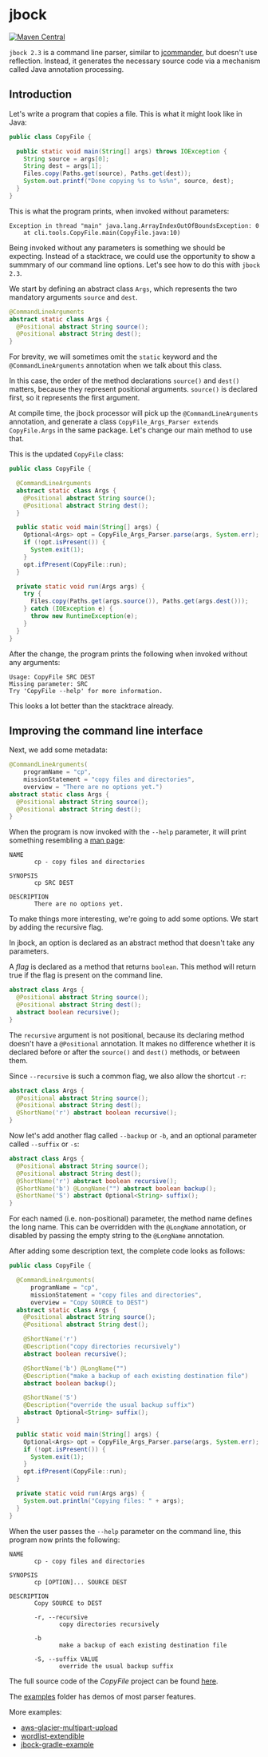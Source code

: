 # jbock

[![Maven Central](https://maven-badges.herokuapp.com/maven-central/com.github.h908714124/jbock/badge.svg)](https://maven-badges.herokuapp.com/maven-central/com.github.h908714124/jbock)

`jbock 2.3` is a command line parser, similar to [jcommander](http://jcommander.org/), but doesn't use reflection.
Instead, it generates the necessary source code via a mechanism called Java annotation processing.

## Introduction

Let's write a program that copies a file. This is what it might look like in Java:

````java
public class CopyFile {

  public static void main(String[] args) throws IOException {
    String source = args[0];
    String dest = args[1];
    Files.copy(Paths.get(source), Paths.get(dest));
    System.out.printf("Done copying %s to %s%n", source, dest);
  }
}
````

This is what the program prints, when invoked without parameters:

<pre><code>Exception in thread "main" java.lang.ArrayIndexOutOfBoundsException: 0
    at cli.tools.CopyFile.main(CopyFile.java:10)
</code></pre>

Being invoked without any parameters is something we should be expecting.
Instead of a stacktrace, we could use the opportunity to show
a summmary of our command line options. Let's see how to do this with `jbock 2.3`.

We start by defining an abstract class `Args`,
which represents the two mandatory arguments `source` and `dest`.

````java
@CommandLineArguments
abstract static class Args {
  @Positional abstract String source();
  @Positional abstract String dest();
}
````

For brevity, we will sometimes omit the `static` keyword and the
`@CommandLineArguments` annotation when we 
talk about this class.

In  this case, the order of the method declarations `source()` and `dest()` matters,
because they represent positional arguments.
`source()` is declared first, so it represents the first argument.

At compile time, the jbock processor will pick up the
`@CommandLineArguments` annotation, and generate a class 
`CopyFile_Args_Parser extends CopyFile.Args` in the same package. Let's change
our main method to use that.

This is the updated `CopyFile` class:

````java
public class CopyFile {

  @CommandLineArguments
  abstract static class Args {
    @Positional abstract String source();
    @Positional abstract String dest();
  }

  public static void main(String[] args) {
    Optional<Args> opt = CopyFile_Args_Parser.parse(args, System.err);
    if (!opt.isPresent()) {
      System.exit(1);
    }
    opt.ifPresent(CopyFile::run);
  }

  private static void run(Args args) {
    try {
      Files.copy(Paths.get(args.source()), Paths.get(args.dest()));
    } catch (IOException e) {
      throw new RuntimeException(e);
    }
  }
}
````
After the change, the program prints
the following when invoked without any arguments:

<pre><code>Usage: CopyFile SRC DEST
Missing parameter: SRC
Try 'CopyFile --help' for more information.
</code></pre>

This looks a lot better than the stacktrace already.

## Improving the command line interface

Next, we add some metadata:

````java
@CommandLineArguments(
    programName = "cp",
    missionStatement = "copy files and directories",
    overview = "There are no options yet.")
abstract static class Args {
  @Positional abstract String source();
  @Positional abstract String dest();
}
````

When the program is now invoked with the `--help` parameter,
it will print something resembling a [man page](https://linux.die.net/man/1/cp):

<pre><code>NAME
       cp - copy files and directories

SYNOPSIS
       cp SRC DEST

DESCRIPTION
       There are no options yet.
</code></pre>

To make things more interesting, we're going to add some options.
We start by adding the recursive flag.

In jbock, an option is declared as an abstract method that doesn't take any parameters.

A <em>flag</em> is declared as a method that returns `boolean`.
This method will return true if the flag is present on the command line.

````java
abstract class Args {
  @Positional abstract String source();
  @Positional abstract String dest();
  abstract boolean recursive();
}
````

The `recursive` argument is not positional, because
its declaring method doesn't have a `@Positional` annotation.
It makes no difference whether it 
is declared before or after
the `source()` and `dest()` methods, or between them.

Since `--recursive` is such a common flag,
we also allow the shortcut `-r`:

````java
abstract class Args {
  @Positional abstract String source();
  @Positional abstract String dest();
  @ShortName('r') abstract boolean recursive();
}
````

Now let's add another flag called `--backup` or `-b`, 
and an optional parameter called `--suffix` or `-s`:

````java
abstract class Args {
  @Positional abstract String source();
  @Positional abstract String dest();
  @ShortName('r') abstract boolean recursive();
  @ShortName('b') @LongName("") abstract boolean backup();
  @ShortName('S') abstract Optional<String> suffix();
}
````

For each named (i.e. non-positional) parameter, the method name defines the long name. 
This can be overridden with the `@LongName` annotation,
or disabled by passing the empty string to the `@LongName` annotation.

After adding some description text, the complete code looks as follows:

````java
public class CopyFile {

  @CommandLineArguments(
      programName = "cp",
      missionStatement = "copy files and directories",
      overview = "Copy SOURCE to DEST")
  abstract static class Args {
    @Positional abstract String source();
    @Positional abstract String dest();

    @ShortName('r')
    @Description("copy directories recursively")
    abstract boolean recursive();

    @ShortName('b') @LongName("")
    @Description("make a backup of each existing destination file")
    abstract boolean backup();

    @ShortName('S')
    @Description("override the usual backup suffix")
    abstract Optional<String> suffix();
  }

  public static void main(String[] args) {
    Optional<Args> opt = CopyFile_Args_Parser.parse(args, System.err);
    if (!opt.isPresent()) {
      System.exit(1);
    }
    opt.ifPresent(CopyFile::run);
  }

  private static void run(Args args) {
    System.out.println("Copying files: " + args);
  }
}
````

When the user passes the `--help`
parameter on the command line, this program now prints the following:

<pre><code>NAME
       cp - copy files and directories

SYNOPSIS
       cp [OPTION]... SOURCE DEST

DESCRIPTION
       Copy SOURCE to DEST

       -r, --recursive
              copy directories recursively

       -b
              make a backup of each existing destination file

       -S, --suffix VALUE
              override the usual backup suffix
</code></pre>

The full source code of the <em>CopyFile</em>
project can be found 
[here](https://github.com/h908714124/CopyFile).

The
[examples](https://github.com/h908714124/jbock/tree/master/examples)
folder has demos of most parser features.

More examples:

* [aws-glacier-multipart-upload](https://github.com/h908714124/aws-glacier-multipart-upload)
* [wordlist-extendible](https://github.com/WordListChallenge/wordlist-extendible)
* [jbock-gradle-example](https://github.com/h908714124/jbock-gradle-example)
